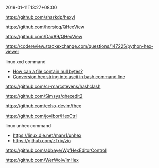 2019-01-11T13:27+08:00

https://github.com/sharkdp/hexyl

https://github.com/horsicq/QHexView

https://github.com/Dax89/QHexView

https://codereview.stackexchange.com/questions/147225/python-hex-viewer

linux xxd command

- [How can a file contain null bytes?](https://stackoverflow.com/questions/34621006/how-can-a-file-contain-null-bytes)
- [Conversion hex string into ascii in bash command line](https://stackoverflow.com/questions/13160309/conversion-hex-string-into-ascii-in-bash-command-line)

https://github.com/cr-marcstevens/hashclash

https://github.com/Simsys/qhexedit2

https://github.com/echo-devim/fhex

https://github.com/jovibor/HexCtrl

linux unhex command

- https://linux.die.net/man/1/unhex
- https://github.com/zTrix/zio

https://github.com/abbaye/WpfHexEditorControl

https://github.com/WerWolv/ImHex